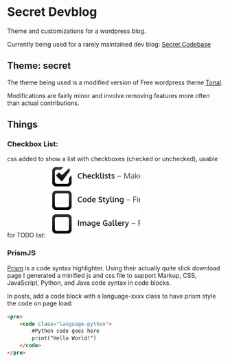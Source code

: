 # Secret Devblog
Theme and customizations for a wordpress blog.

Currently being used for a rarely maintained dev blog: [Secret Codebase](http://joneubank.com/secretcodebase)

## Theme: secret
The theme being used is a modified version of Free wordpress theme [Tonal](https://theme.wordpress.com/themes/tonal).

Modifications are fairly minor and involve removing features more often than actual contributions.

## Things
### Checkbox List:
css added to show a list with checkboxes (checked or unchecked), usable for TODO list:
![Image of checkbox list](https://github.com/joneubank/secret-devblog/blob/master/git-img/checkbox-list.png?raw=true)

### PrismJS
[Prism](http://prismjs.com/) is a code syntax highlighter. Using their actually quite slick download page I generated a minified js and css file to support Markup, CSS, JavaScript, Python, and Java code syntax in code blocks.

In posts, add a code block with a language-xxxx class to have prism style the code on page load:

```html
<pre>
	<code class="language-python">
		#Python code goes here
		print("Hello World!")
	</code>
</pre>
```
